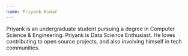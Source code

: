 ```yaml
---
name: Priyank Kumar
---
```

Priyank is an undergraduate student pursuing a degree in Computer Science & Engineering. Priyank is Data Science Enthusiast. He loves contributing to open source projects, and also involving himself in tech communities.
